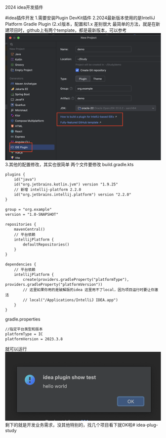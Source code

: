 2024 idea开发插件

#idea插件开发
1.需要安装Plugin DevKit插件
2.2024最新版本使用的是IntelliJ Platform Gradle Plugin (2.x)版本，配置和1.x 差别很大
最简单的方法，就是在新建项目时，github上有两个template，都是最新版本，可以参考![new.png](new.png)
3.其他的配置修改，其实也很简单
两个文件要修改
build.gradle.kts
```
plugins {
    id("java")
    id("org.jetbrains.kotlin.jvm") version "1.9.25"
    // 新增 intellij-platform 2.2.0
    id("org.jetbrains.intellij.platform") version "2.2.0"
}

group = "org.example"
version = "1.0-SNAPSHOT"

repositories {
    mavenCentral()
    // 平台依赖
    intellijPlatform {
        defaultRepositories()
    }
}

dependencies {
    // 平台依赖
    intellijPlatform {
        create(providers.gradleProperty("platformType"), providers.gradleProperty("platformVersion"))
        // 这里如果你用的是破解版的idea 这里用不了local，因为项目运行时要让你激活
        // local("/Applications/IntelliJ IDEA.app")
    }
}
```

gradle.properties
```properties
//指定平台类型和版本
platformType = IC
platformVersion = 2023.3.8
```

就可以运行![show.png](show.png)
剩下的就是开发业务需求，没其他特别的，找几个项目看下就OK啦# idea-plug-study
